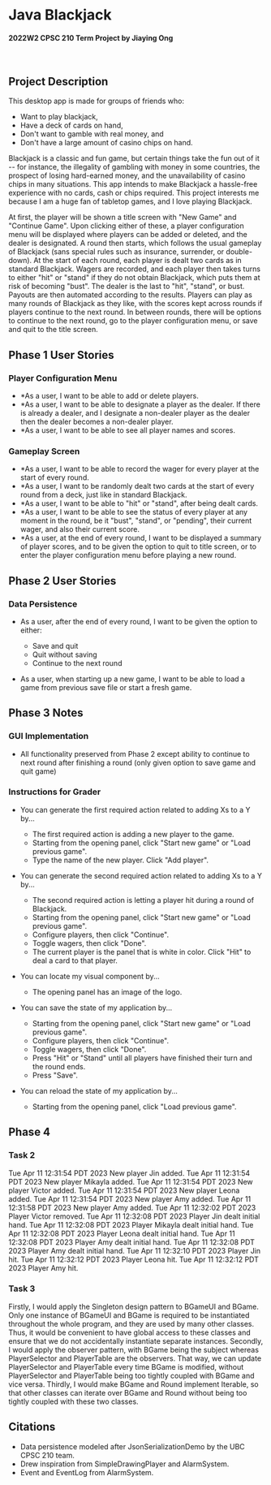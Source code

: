 # Java Blackjack 
#### 2022W2 CPSC 210 Term Project by Jiaying Ong

<br>

## Project Description

This desktop app is made for groups of friends who:
- Want to play blackjack,
- Have a deck of cards on hand,
- Don't want to gamble with real money, and
- Don't have a large amount of casino chips on hand.

Blackjack is a classic and fun game, but certain things take the fun out of it -- for instance, the illegality of gambling with money in some countries, the prospect of losing hard-earned money, and the unavailability of casino chips in many situations. This app intends to make Blackjack a hassle-free experience with no cards, cash or chips required. This project interests me because I am a huge fan of tabletop games, and I love playing Blackjack.

At first, the player will be shown a title screen with 
"New Game" and "Continue Game". Upon clicking either of these, 
a player configuration menu will be displayed where players 
can be added or deleted, and the dealer is designated. 
A round then starts, which follows the usual gameplay of 
Blackjack (sans special rules such as insurance, surrender, 
or double-down). At the start of each round, each player
is dealt two cards as in standard Blackjack. Wagers are recorded, and each player
then takes turns to either "hit" or "stand" if they do not 
obtain Blackjack, which puts them at risk of becoming "bust".
The dealer is the last to "hit", "stand", or bust. Payouts are then automated 
according to the results. Players can 
play as many rounds of Blackjack as they like, with the scores kept 
across rounds if players continue to the next round. In between rounds, 
there will be options to continue to the next round, go to the player configuration 
menu, or save and quit to the title screen.

## Phase 1 User Stories

### Player Configuration Menu
- *As a user, I want to be able to add or delete players.
- *As a user, I want to be able to designate a player as the dealer. If there is already a dealer, and I designate a non-dealer player as the dealer then the dealer becomes a non-dealer player.
- *As a user, I want to be able to see all player names and scores.

### Gameplay Screen
- *As a user, I want to be able to record the wager for every player at the start of every round.
- *As a user, I want to be randomly dealt two cards at the start of every round from a deck, just like in standard Blackjack.
- *As a user, I want to be able to "hit" or "stand", after being dealt cards.
- *As a user, I want to be able to see the status of every player at any moment in the round, be it "bust", "stand", or "pending", their current wager, and also their current score.
- *As a user, at the end of every round, I want to be displayed a summary of player scores, and to be given the option to quit to title screen, or to enter the player configuration menu before playing a new round.

## Phase 2 User Stories

### Data Persistence
- As a user, after the end of every round, I want to be given the option to either:

    - Save and quit
    - Quit without saving
    - Continue to the next round

- As a user, when starting up a new game, I want to be able to load a game from previous save file or start a fresh game.

## Phase 3 Notes

### GUI Implementation
- All functionality preserved from Phase 2 except ability to continue to next round after finishing a round (only given option to save game and quit game)

### Instructions for Grader
- You can generate the first required action related to adding Xs to a Y by...
    - The first required action is adding a new player to the game.
    - Starting from the opening panel, click "Start new game" or "Load previous game".
    - Type the name of the new player. Click "Add player".
    
- You can generate the second required action related to adding Xs to a Y by...
    - The second required action is letting a player hit during a round of Blackjack.
    - Starting from the opening panel, click "Start new game" or "Load previous game".
    - Configure players, then click "Continue".
    - Toggle wagers, then click "Done". 
    - The current player is the panel that is white in color. Click "Hit" to deal a card to that player.
    
- You can locate my visual component by...
    - The opening panel has an image of the logo.
    
- You can save the state of my application by...
    - Starting from the opening panel, click "Start new game" or "Load previous game".
    - Configure players, then click "Continue".
    - Toggle wagers, then click "Done". 
    - Press "Hit" or "Stand" until all players have finished their turn and the round ends.
    - Press "Save".
    
- You can reload the state of my application by...
    - Starting from the opening panel, click "Load previous game".

## Phase 4

### Task 2
Tue Apr 11 12:31:54 PDT 2023
New player Jin added.
Tue Apr 11 12:31:54 PDT 2023
New player Mikayla added.
Tue Apr 11 12:31:54 PDT 2023
New player Victor added.
Tue Apr 11 12:31:54 PDT 2023
New player Leona added.
Tue Apr 11 12:31:54 PDT 2023
New player Amy added.
Tue Apr 11 12:31:58 PDT 2023
New player Amy added.
Tue Apr 11 12:32:02 PDT 2023
Player Victor removed.
Tue Apr 11 12:32:08 PDT 2023
Player Jin dealt initial hand.
Tue Apr 11 12:32:08 PDT 2023
Player Mikayla dealt initial hand.
Tue Apr 11 12:32:08 PDT 2023
Player Leona dealt initial hand.
Tue Apr 11 12:32:08 PDT 2023
Player Amy dealt initial hand.
Tue Apr 11 12:32:08 PDT 2023
Player Amy dealt initial hand.
Tue Apr 11 12:32:10 PDT 2023
Player Jin hit.
Tue Apr 11 12:32:12 PDT 2023
Player Leona hit.
Tue Apr 11 12:32:12 PDT 2023
Player Amy hit.

### Task 3
Firstly, I would apply the Singleton design pattern to BGameUI and BGame. Only one instance of BGameUI and BGame is required to 
be instantiated throughout the whole program, and they are used by many other classes. Thus, it would be convenient to have global
access to these classes and ensure that we do not accidentally instantiate separate instances. Secondly, I would apply the observer
pattern, with BGame being the subject whereas PlayerSelector and PlayerTable are the observers. That way,
we can update PlayerSelector and PlayerTable every time BGame is modified, without PlayerSelector and PlayerTable being too tightly coupled with
BGame and vice versa. Thirdly, I would make BGame and Round implement Iterable, so that other classes can iterate over BGame and Round without being too tightly coupled with these two classes. 

## Citations
- Data persistence modeled after JsonSerializationDemo by the UBC CPSC 210 team.
- Drew inspiration from SimpleDrawingPlayer and AlarmSystem.
- Event and EventLog from AlarmSystem.
